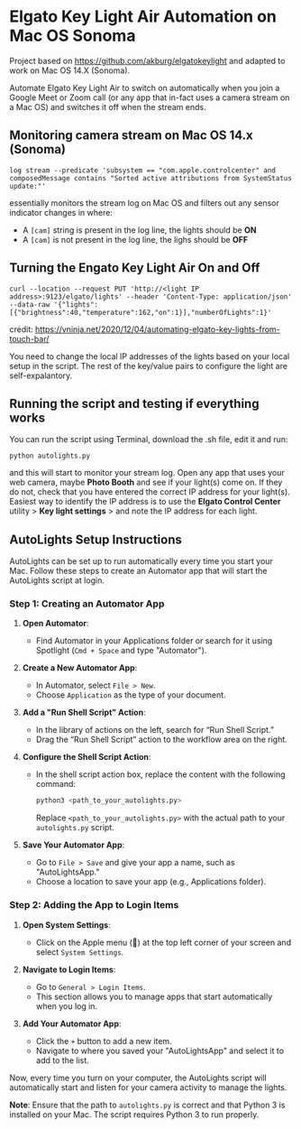 # Elgato Key Light Air Automation on Mac OS Sonoma

Project based on https://github.com/akburg/elgatokeylight and adapted to work on Mac OS 14.X (Sonoma). 

Automate Elgato Key Light Air to switch on automatically when you join a Google Meet or Zoom call (or any app that in-fact uses a camera stream on a Mac OS) and switches it off when the stream ends.


## Monitoring camera stream on Mac OS 14.x (Sonoma)

`log stream --predicate 'subsystem == "com.apple.controlcenter" and composedMessage contains "Sorted active attributions from SystemStatus update:"'`

essentially monitors the stream log on Mac OS and filters out any sensor indicator changes in where:
* A `[cam]` string is present in the log line, the lights should be **ON**
* A `[cam]` is not  present in the log line, the lighs should be **OFF**

## Turning the Engato Key Light Air On and Off

`curl --location --request PUT 'http://<light IP address>:9123/elgato/lights' --header 'Content-Type: application/json' --data-raw '{"lights":[{"brightness":40,"temperature":162,"on":1}],"numberOfLights":1}'` 
  
credit: https://vninja.net/2020/12/04/automating-elgato-key-lights-from-touch-bar/

You need to change the local IP addresses of the lights based on your local setup in the script. The rest of the key/value pairs to configure the light are self-expalantory.

## Running the script and testing if everything works

You can run the script using Terminal, download the .sh file, edit it and run:

`python autolights.py`

and this will start to monitor your stream log.  Open any app that uses your web camera, maybe **Photo Booth** and see if your light(s) come on.  If they do not, check that you have entered the correct IP address for your light(s).  Easiest way to identify the IP address is to use the **Elgato Control Center** utility > **Key light settings** > and note the IP address for each light.

## AutoLights Setup Instructions

AutoLights can be set up to run automatically every time you start your Mac. Follow these steps to create an Automator app that will start the AutoLights script at login.

### Step 1: Creating an Automator App

1. **Open Automator**:
   - Find Automator in your Applications folder or search for it using Spotlight (`Cmd + Space` and type "Automator").

2. **Create a New Automator App**:
   - In Automator, select `File > New`.
   - Choose `Application` as the type of your document.

3. **Add a "Run Shell Script" Action**:
   - In the library of actions on the left, search for “Run Shell Script.”
   - Drag the “Run Shell Script” action to the workflow area on the right.

4. **Configure the Shell Script Action**:
   - In the shell script action box, replace the content with the following command: 
     ```bash
     python3 <path_to_your_autolights.py>
     ```
     Replace `<path_to_your_autolights.py>` with the actual path to your `autolights.py` script.

5. **Save Your Automator App**:
   - Go to `File > Save` and give your app a name, such as "AutoLightsApp."
   - Choose a location to save your app (e.g., Applications folder).

### Step 2: Adding the App to Login Items

1. **Open System Settings**:
   - Click on the Apple menu () at the top left corner of your screen and select `System Settings`.

2. **Navigate to Login Items**:
   - Go to `General > Login Items`.
   - This section allows you to manage apps that start automatically when you log in.

3. **Add Your Automator App**:
   - Click the `+` button to add a new item.
   - Navigate to where you saved your "AutoLightsApp" and select it to add to the list.

Now, every time you turn on your computer, the AutoLights script will automatically start and listen for your camera activity to manage the lights.

**Note**: Ensure that the path to `autolights.py` is correct and that Python 3 is installed on your Mac. The script requires Python 3 to run properly.
